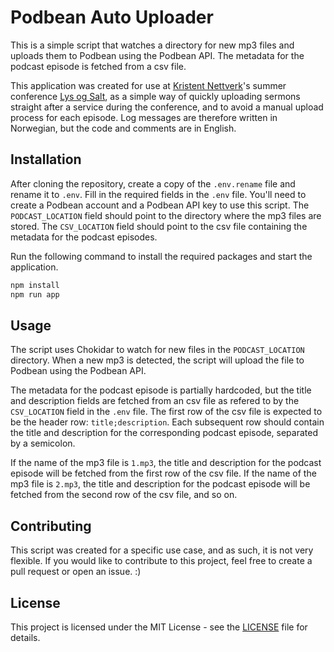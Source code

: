 # Podbean Auto Uploader

This is a simple script that watches a directory for new mp3 files and uploads them to Podbean using the Podbean API. The metadata for the podcast episode is fetched from a csv file.

This application was created for use at [Kristent Nettverk](https://krinet.no/)'s summer conference [Lys og Salt](http://lysogsalt.no/), as a simple way of quickly uploading sermons straight after a service during the conference, and to avoid a manual upload process for each episode. Log messages are therefore written in Norwegian, but the code and comments are in English.

## Installation

After cloning the repository, create a copy of the `.env.rename` file and rename it to `.env`. Fill in the required fields in the `.env` file. You'll need to create a Podbean account and a Podbean API key to use this script. The `PODCAST_LOCATION` field should point to the directory where the mp3 files are stored. The `CSV_LOCATION` field should point to the csv file containing the metadata for the podcast episodes.

Run the following command to install the required packages and start the application.

```bash
npm install
npm run app
```

## Usage

The script uses Chokidar to watch for new files in the `PODCAST_LOCATION` directory. When a new mp3 is detected, the script will upload the file to Podbean using the Podbean API.

The metadata for the podcast episode is partially hardcoded, but the title and description fields are fetched from an csv file as refered to by the `CSV_LOCATION` field in the `.env` file. The first row of the csv file is expected to be the header row: `title;description`. Each subsequent row should contain the title and description for the corresponding podcast episode, separated by a semicolon.

If the name of the mp3 file is `1.mp3`, the title and description for the podcast episode will be fetched from the first row of the csv file. If the name of the mp3 file is `2.mp3`, the title and description for the podcast episode will be fetched from the second row of the csv file, and so on.

## Contributing

This script was created for a specific use case, and as such, it is not very flexible. If you would like to contribute to this project, feel free to create a pull request or open an issue. :)

## License

This project is licensed under the MIT License - see the [LICENSE](LICENSE) file for details.
